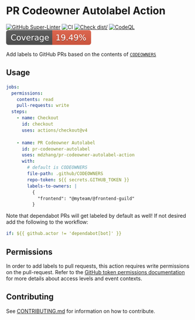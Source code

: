 # PR Codeowner Autolabel Action

[![GitHub Super-Linter](https://github.com/mdzhang/pr-codeowner-autolabel-action/actions/workflows/linter.yml/badge.svg)](https://github.com/super-linter/super-linter)
![CI](https://github.com/mdzhang/pr-codeowner-autolabel-action/actions/workflows/ci.yml/badge.svg)
[![Check dist/](https://github.com/mdzhang/pr-codeowner-autolabel-action/actions/workflows/check-dist.yml/badge.svg)](https://github.com/mdzhang/pr-codeowner-autolabel-action/actions/workflows/check-dist.yml)
[![CodeQL](https://github.com/mdzhang/pr-codeowner-autolabel-action/actions/workflows/codeql-analysis.yml/badge.svg)](https://github.com/mdzhang/pr-codeowner-autolabel-action/actions/workflows/codeql-analysis.yml)
[![Coverage](./badges/coverage.svg)](./badges/coverage.svg)

Add labels to GitHub PRs based on the contents of [`CODEOWNERS`](https://docs.github.com/en/repositories/managing-your-repositorys-settings-and-features/customizing-your-repository/about-code-owners)

## Usage

```yaml
jobs:
  permissions:
    contents: read
    pull-requests: write
  steps:
    - name: Checkout
      id: checkout
      uses: actions/checkout@v4

    - name: PR Codeowner Autolabel
      id: pr-codeowner-autolabel
      uses: mdzhang/pr-codeowner-autolabel-action
      with:
        # default is CODEOWNERS
        file-path: .github/CODEOWNERS
        repo-token: ${{ secrets.GITHUB_TOKEN }}
        labels-to-owners: |
          {
            "frontend": "@myteam/@frontend-guild"
          }
```

Note that dependabot PRs will get labeled by default as well! If not desired add the following to the workflow:

```yaml
if: ${{ github.actor != 'dependabot[bot]' }}
```

## Permissions

In order to add labels to pull requests, this action requires write permissions on the pull-request.
Refer to the [GitHub token permissions documentation](https://docs.github.com/en/actions/security-guides/automatic-token-authentication#permissions-for-the-github_token) for more details about access levels and event contexts.

## Contributing

See [CONTRIBUTING.md](./CONTRIBUTING.md) for information on how to contribute.
